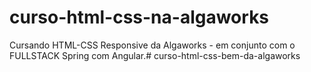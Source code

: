 # curso-html-css-na-algaworks
Cursando HTML-CSS Responsive da Algaworks - em conjunto com o FULLSTACK Spring com Angular.# curso-html-css-bem-da-algaworks
